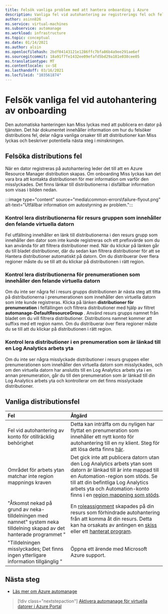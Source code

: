 ```yaml
---
title: Felsök vanliga problem med att hantera onboarding i Azure
description: Vanliga fel vid autohantering av registrerings fel och fel sökning
author: asinn826
ms.service: virtual-machines
ms.subservice: automanage
ms.workload: infrastructure
ms.topic: conceptual
ms.date: 01/14/2021
ms.author: alsin
ms.openlocfilehash: 2bdf04143121e1286ffc7bfa86b4a9ee291ae6ef
ms.sourcegitcommit: 18a91f7fe1432ee09efafd5bd29a181e038cee05
ms.translationtype: MT
ms.contentlocale: sv-SE
ms.lasthandoff: 03/16/2021
ms.locfileid: "103561874"
---
```

# <a name="troubleshoot-common-automanage-onboarding-errors"></a>Felsök vanliga fel vid autohantering av onboarding
Den automatiska hanteringen kan Miss lyckas med att publicera en dator på tjänsten. Det här dokumentet innehåller information om hur du felsöker distributions fel, delar några vanliga orsaker till att distributioner kan Miss lyckas och beskriver potentiella nästa steg i minskningen.

## <a name="troubleshooting-deployment-failures"></a>Felsöka distributions fel
När en dator registreras på autohantering leder det till att en Azure Resource Manager distribution skapas. Om onboarding Miss lyckas kan det vara bra att kontakta distributionen för mer information om varför den misslyckades. Det finns länkar till distributionerna i disfällbar information som visas i bilden nedan.

:::image type="content" source="media\common-errors\failure-flyout.png" alt-text="Utfällbar information om autostyrning av problem.":::

### <a name="check-the-deployments-for-the-resource-group-containing-the-failed-vm"></a>Kontrol lera distributionerna för resurs gruppen som innehåller den felande virtuella datorn
Fel utfällning innehåller en länk till distributionerna i den resurs grupp som innehåller den dator som inte kunde registreras och ett prefixvärde som du kan använda för att filtrera distributioner med. När du klickar på länken går du till bladet distributioner, där du sedan kan filtrera distributioner för att se Hantera distributioner automatiskt på datorn. Om du distribuerar över flera regioner måste du se till att du klickar på distributionen i rätt region.

### <a name="check-the-deployments-for-the-subscription-containing-the-failed-vm"></a>Kontrol lera distributionerna för prenumerationen som innehåller den felande virtuella datorn
Om du inte ser några fel i resurs grupps distributionen är nästa steg att titta på distributionerna i prenumerationen som innehåller den virtuella datorn som inte kunde registreras. Klicka på länken **distributioner för prenumeration** i felfällingen och filtrera distributioner med hjälp av filtret **automanage-DefaultResourceGroup** . Använd resurs grupps namnet från bladet om du vill filtrera distributioner. Distributions namnet kommer att suffixs med ett region namn. Om du distribuerar över flera regioner måste du se till att du klickar på distributionen i rätt region.

### <a name="check-deployments-in-a-subscription-linked-to-a-log-analytics-workspace"></a>Kontrol lera distributioner i en prenumeration som är länkad till en Log Analytics arbets yta
Om du inte ser några misslyckade distributioner i resurs gruppen eller prenumerationen som innehåller den virtuella datorn som misslyckades, och om den virtuella datorn har anslutits till en Log Analytics arbets yta i en annan prenumeration, går du till den prenumeration som är länkad till din Log Analytics arbets yta och kontrollerar om det finns misslyckade distributioner.

## <a name="common-deployment-errors"></a>Vanliga distributionsfel

Fel |  Åtgärd
:-----|:-------------|
Fel vid autohantering av konto för otillräcklig behörighet | Detta kan inträffa om du nyligen har flyttat en prenumeration som innehåller ett nytt konto för autohantering till en ny klient. Steg för att lösa detta finns [här](./repair-automanage-account.md).
Området för arbets ytan matchar inte region mappnings kraven | Det gick inte att publicera datorn utan den Log Analytics arbets ytan som datorn är länkad till är inte mappad till en Automation-region som stöds. Se till att din befintliga Log Analytics arbets yta och Automation-konto finns i en [region mappning som stöds](../automation/how-to/region-mappings.md).
"Åtkomst nekad på grund av neka-tilldelningen med namnet" system neka tilldelning skapad av det hanterade programmet " | En [roleassignment](https://docs.microsoft.com/azure/role-based-access-control/deny-assignments) skapades på din resurs som förhindrade autohantering från att komma åt din resurs. Detta kan ha orsakats av antingen en [skiss](https://docs.microsoft.com/azure/governance/blueprints/concepts/resource-locking) eller ett [hanterat program](https://docs.microsoft.com/azure/azure-resource-manager/managed-applications/overview).
"Tilldelningen misslyckades; Det finns ingen ytterligare information tillgänglig " | Öppna ett ärende med Microsoft Azure support.

## <a name="next-steps"></a>Nästa steg

* [Läs mer om Azure automanage](./automanage-virtual-machines.md)

> [!div class="nextstepaction"]
> [Aktivera automanage för virtuella datorer i Azure Portal](quick-create-virtual-machines-portal.md)